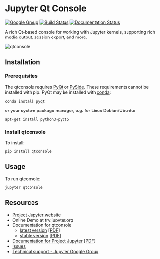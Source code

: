 # Jupyter Qt Console

[![Google Group](https://img.shields.io/badge/-Google%20Group-lightgrey.svg)](https://groups.google.com/forum/#!forum/jupyter)
[![Build Status](https://travis-ci.org/jupyter/qtconsole.svg?branch=master)](https://travis-ci.org/jupyter/qtconsole)
[![Documentation Status](https://readthedocs.org/projects/qtconsole/badge/?version=stable)](http://qtconsole.readthedocs.org/en/stable/?badge=stable)

A rich Qt-based console for working with Jupyter kernels,
supporting rich media output, session export, and more.

![qtconsole](docs/source/_images/qtconsole.png)

## Installation

### Prerequisites
The qtconsole requires [PyQt][] or [PySide][].
These requirements cannot be installed with pip.
PyQt may be installed with [conda][]:

    conda install pyqt

or your system package manager, e.g. for Linux Debian/Ubuntu:

    apt-get install python3-pyqt5

### Install qtconsole

To install:

    pip install qtconsole

## Usage

To run qtconsole:

    jupyter qtconsole

[PyQt]: http://www.riverbankcomputing.com/software/pyqt/intro
[PySide]: http://pyside.github.io/docs/pyside
[conda]: http://conda.pydata.org/docs

## Resources
- [Project Jupyter website](https://jupyter.org)
- [Online Demo at try.jupyter.org](https://try.jupyter.org)
- Documentation for qtconsole
  * [latest version](http://qtconsole.readthedocs.org/en/latest/) [[PDF](https://media.readthedocs.org/pdf/qtconsole/latest/qtconsole.pdf)]
  * [stable version](http://qtconsole.readthedocs.org/en/stable/) [[PDF](https://media.readthedocs.org/pdf/qtconsole/stable/qtconsole.pdf)]
- [Documentation for Project Jupyter](http://jupyter.readthedocs.org/en/latest/index.html) [[PDF](https://media.readthedocs.org/pdf/jupyter/latest/jupyter.pdf)]
- [Issues](https://github.com/jupyter/notebook/issues)
- [Technical support - Jupyter Google Group](https://groups.google.com/forum/#!forum/jupyter)
